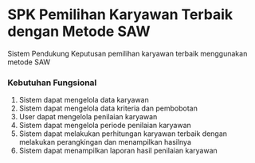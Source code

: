 # SPK Pemilihan Karyawan Terbaik dengan Metode SAW
Sistem Pendukung Keputusan pemilihan karyawan terbaik menggunakan metode SAW

### Kebutuhan Fungsional
1. Sistem dapat mengelola data karyawan
2. Sistem dapat mengelola data kriteria dan pembobotan
3. User dapat mengelola penilaian karyawan
4. Sistem dapat mengelola periode penilaian karyawan
5. Sistem dapat melakukan perhitungan karyawan terbaik dengan melakukan perangkingan dan menampilkan hasilnya
6. Sistem dapat menampilkan laporan hasil penilaian karyawan